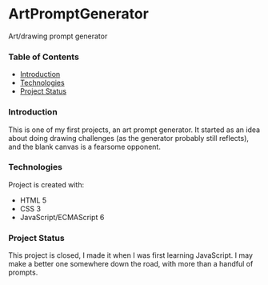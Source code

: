 # ArtPromptGenerator
 Art/drawing prompt generator

 ### Table of Contents
* [Introduction](#introduction)
* [Technologies](#technologies)
* [Project Status](#project-status)
 
 
### Introduction
This is one of my first projects, an art prompt generator. It started as an idea about doing drawing challenges (as the generator probably still reflects), and the blank canvas is a fearsome opponent.


### Technologies
Project is created with:
* HTML 5
* CSS 3
* JavaScript/ECMAScript 6


### Project Status
This project is closed, I made it when I was first learning JavaScript. I may make a better one somewhere down the road, with more than a handful of prompts.
